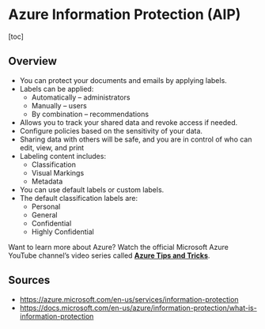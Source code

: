 # Azure Information Protection (AIP)

[toc]

## Overview

- You can protect your documents and emails by applying labels.
- Labels can be applied:
  - Automatically – administrators
  - Manually – users
  - By combination – recommendations
- Allows you to track your shared data and revoke access if needed.
- Configure policies based on the sensitivity of your data.
- Sharing data with others will be safe, and you are in control of who can edit, view, and print
- Labeling content includes:
  - Classification
  - Visual Markings
  - Metadata
- You can use default labels or custom labels.
- The default classification labels are:
  - Personal
  - General
  - Confidential
  - Highly Confidential

Want to learn more about Azure? Watch the official Microsoft Azure YouTube channel’s video series called [**Azure Tips and Tricks**](https://www.youtube.com/watch?v=k9eQ8p2BoYU&list=PLLasX02E8BPCNCK8Thcxu-Y-XcBUbhFWC).

## Sources

- https://azure.microsoft.com/en-us/services/information-protection
- https://docs.microsoft.com/en-us/azure/information-protection/what-is-information-protection